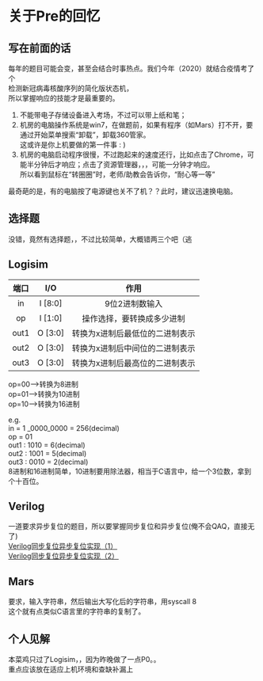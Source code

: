 # 关于Pre的回忆

## 写在前面的话

每年的题目可能会变，甚至会结合时事热点。我们今年（2020）就结合疫情考了个  
检测新冠病毒核酸序列的简化版状态机，  
所以掌握响应的技能才是最重要的。

1. 不能带电子存储设备进入考场，不过可以带上纸和笔；
2. 机房的电脑操作系统是win7，在做题前，如果有程序（如Mars）打不开，要通过开始菜单搜索“卸载”，卸载360管家。  
这或许是你上机要做的第一件事 : )
3. 机房的电脑启动程序很慢，不过跑起来的速度还行，比如点击了Chrome，可能半分钟后才响应；点击了资源管理器，，，可能一分钟才响应。  
所以看到鼠标在“转圈圈”时，老师/助教会告诉你，“耐心等一等”

最奇葩的是，有的电脑按了电源键也关不了机？？此时，建议迅速换电脑。

## 选择题

没错，竟然有选择题，，不过比较简单，大概错两三个吧（逃

## Logisim

| 端口 | I/O |作用|
| :-----:| :----: | :----: |
| in |I [8:0]| 9位2进制数输入 |
| op |I [1:0]| 操作选择，要转换成多少进制|
| out1  |O [3:0]| 转换为x进制后最低位的二进制表示  |
| out2  |O [3:0]|转换为x进制后中间位的二进制表示|
| out3  |O [3:0]|转换为x进制后最高位的二进制表示   |

op=00-->转换为8进制  
op=01-->转换为10进制  
op=10-->转换为16进制  

e.g.  
in = 1 \_0000\_0000 = 256(decimal)  
op = 01  
out1 : 1010 = 6(decimal)  
out2 : 1001 = 5(decimal)  
out3 : 0010 = 2(decimal)  
8进制和16进制简单，10进制要用除法器，相当于C语言中，给一个3位数，拿到个十百位。

## Verilog

一道要求异步复位的题目，所以要掌握同步复位和异步复位(俺不会QAQ，直接无了)  
[Verilog同步复位异步复位实现（1）](http://www.51hei.com/mcu/3801.html)  
[Verilog同步复位异步复位实现（2）](https://zhidao.baidu.com/question/501822676.html?qbl=relate_question_2&word=Verilog%20%D2%EC%B2%BD%B8%B4%CE%BB)

## Mars

要求，输入字符串，然后输出大写化后的字符串，用syscall 8  
这个就有点类似C语言里的字符串的复制了。

## 个人见解

本菜鸡只过了Logisim，，因为昨晚做了一点P0。。  
重点应该放在适应上机环境和查缺补漏上
